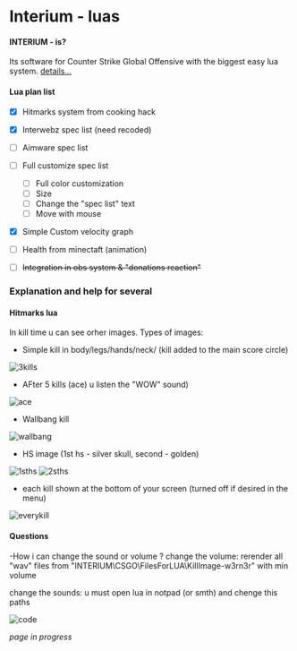 # Interium - luas

#### INTERIUM - is?
Its software for Counter Strike Global Offensive with the biggest easy lua system. 
[details...](https://github.com/N1ceL/Interium_LUA_API)

#### Lua plan list
- [X] Hitmarks system from cooking hack
- [X] Interwebz spec list (need recoded)
- [ ] Aimware spec list
- [ ] Full customize spec list
    - [ ] Full color customization
    - [ ] Size
    - [ ] Change the "spec list" text
    - [ ] Move with mouse
- [X] Simple Custom velocity graph
- [ ] Health from minectaft (animation) 
- [ ] ~~Integration in obs system & "donations reaction"~~ 


### Explanation and help for several 

#### Hitmarks lua
In kill time u can see orher images. 
Types of images:
- Simple kill in body/legs/hands/neck/ (kill added to the main score circle)

 ![3kills](https://i.imgur.com/036q0Pa.png "heh")
- AFter 5 kills (ace) u listen the "WOW" sound)

 ![ace](https://i.imgur.com/C9zEFaX.png "heh")
- Wallbang kill

 ![wallbang](https://i.imgur.com/OCIAlA3.png "heh")
- HS image (1st hs - silver skull, second - golden)

 ![1sths](https://i.imgur.com/Twj9eGO.png "heh")
 ![2sths](https://i.imgur.com/kxS7xgi.png "heh")
- each kill shown at the bottom of your screen (turned off if desired in the menu)

 ![everykill](https://i.imgur.com/3OpYkeh.png "heh")
 
#### Questions 
-How i can change the sound or volume ?
change the volume: rerender all "wav" files from "INTERIUM\\CSGO\\FilesForLUA\\KillImage-w3rn3r" with min volume

change the sounds: u must open lua in notpad (or smth) and chenge this paths

![code](https://i.imgur.com/qrpWCFk.png "heh")


*page in progress*
